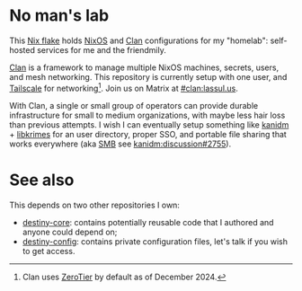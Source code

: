 # No man's lab

This [Nix flake] holds [NixOS] and [Clan] configurations for my "homelab": self-hosted services for me and the friendmily.

[Clan] is a framework to manage multiple NixOS machines, secrets, users, and mesh networking. This repository is currently setup with one user, and [Tailscale] for networking[^clan-networking]. Join us on Matrix at [#clan:lassul.us](https://matrix.to/#/#clan:lassul.us).

[Nix flake]: https://wiki.nixos.org/wiki/Flakes
[NixOS]: https://nixos.org/
[Clan]: https://clan.lol/
[Tailscale]: https://tailscale.com/
[ZeroTier]: https://www.zerotier.com/
[^clan-networking]: Clan uses [ZeroTier] by default as of December 2024.

With Clan, a single or small group of operators can provide durable infrastructure for small to medium organizations, with maybe less hair loss than previous attempts. I wish I can eventually setup something like [kanidm] + [libkrimes] for an user directory, proper SSO, and portable file sharing that works everywhere (aka [SMB] see [kanidm:discussion#2755]).

[kanidm]: https://github.com/kanidm/kanidm
[libkrimes]: https://github.com/kanidm/libkrimes
[SMB]: https://en.wikipedia.org/wiki/Server_Message_Block
[kanidm:discussion#2755]: https://github.com/kanidm/kanidm/discussions/2755

# See also

This depends on two other repositories I own:

- [destiny-core]: contains potentially reusable code that I authored and anyone could depend on;
- [destiny-config]: contains private configuration files, let's talk if you wish to get access.

[destiny-core]: https://github.com/lopter/destiny-core
[destiny-config]: https://github.com/lopter/destiny-config
